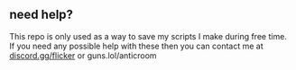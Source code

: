 ## need help?
This repo is only used as a way to save my scripts I make during free time.
If you need any possible help with these then you can contact me at [discord.gg/flicker](.gg/flicker) or guns.lol/anticroom
